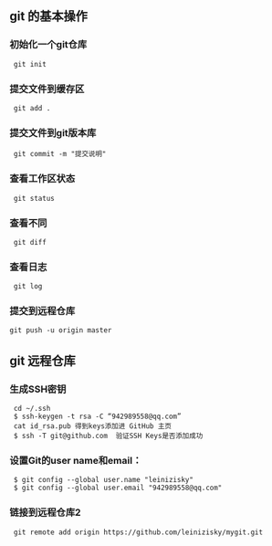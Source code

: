 ##  git 的基本操作

###  初始化一个git仓库
     git init

###  提交文件到缓存区
	 git add . 

### 提交文件到git版本库
	 git commit -m "提交说明" 

### 查看工作区状态
	 git status 

### 查看不同
	 git diff

### 查看日志
	 git log
	 
### 提交到远程仓库
	git push -u origin master


## git 远程仓库
	 
### 生成SSH密钥
     cd ~/.ssh
	 $ ssh-keygen -t rsa -C “942989558@qq.com”
	 cat id_rsa.pub 得到keys添加进 GitHub 主页
	 $ ssh -T git@github.com  验证SSH Keys是否添加成功
	 
### 设置Git的user name和email：
	 $ git config --global user.name "leinizisky"
	 $ git config --global user.email "942989558@qq.com"
	 
###  链接到远程仓库2
     git remote add origin https://github.com/leinizisky/mygit.git


	 
